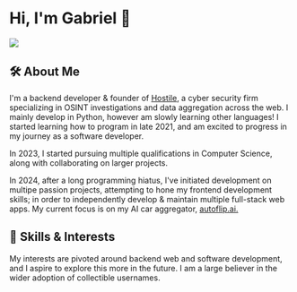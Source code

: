 # Hi, I'm Gabriel 🐸

![](https://komarev.com/ghpvc/?username=hostile-gabriel&color=4720ed)

## 🛠 About Me
I'm a backend developer & founder of [Hostile](https://github.com/hostile), a cyber security firm specializing in OSINT investigations and data aggregation across the web. I mainly develop in Python, however am slowly learning other languages! I started learning how to program in late 2021, and am excited to progress in my journey as a software developer.

In 2023, I started pursuing multiple qualifications in Computer Science, along with collaborating on larger projects.

In 2024, after a long programming hiatus, I've initiated development on multipe passion projects, attempting to hone my frontend development skills; in order to independently develop & maintain multiple full-stack web apps. My current focus is on my AI car aggregator, [autoflip.ai.](https://github.com/autoflip-ai)


## 💬 Skills & Interests
My interests are pivoted around backend web and software development, and I aspire to explore this more in the future. I am a large believer in the wider adoption of collectible usernames.
